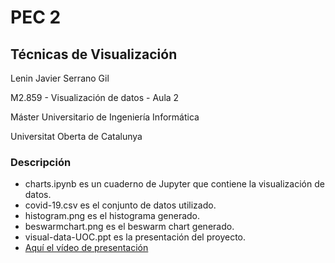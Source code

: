 # PEC 2

## Técnicas de Visualización

Lenin Javier Serrano Gil​

M2.859 - Visualización de datos - Aula 2​

Máster Universitario de Ingeniería Informática​

Universitat Oberta de Catalunya​

### Descripción

+ charts.ipynb es un cuaderno de Jupyter que contiene la visualización de datos.
+ covid-19.csv es el conjunto de datos utilizado.
+ histogram.png es el histograma generado.
+ beswarmchart.png es el beswarm chart generado.
+ visual-data-UOC.ppt es la presentación del proyecto.
+ [Aquí el vídeo de presentación](https://localhost)
